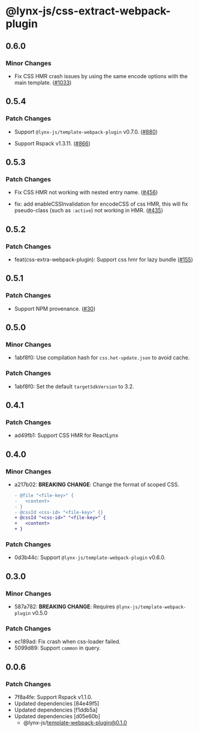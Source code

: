 # @lynx-js/css-extract-webpack-plugin

## 0.6.0

### Minor Changes

- Fix CSS HMR crash issues by using the same encode options with the main template. ([#1033](https://github.com/lynx-family/lynx-stack/pull/1033))

## 0.5.4

### Patch Changes

- Support `@lynx-js/template-webpack-plugin` v0.7.0. ([#880](https://github.com/lynx-family/lynx-stack/pull/880))

- Support Rspack v1.3.11. ([#866](https://github.com/lynx-family/lynx-stack/pull/866))

## 0.5.3

### Patch Changes

- Fix CSS HMR not working with nested entry name. ([#456](https://github.com/lynx-family/lynx-stack/pull/456))

- fix: add enableCSSInvalidation for encodeCSS of css HMR, this will fix pseudo-class (such as `:active`) not working in HMR. ([#435](https://github.com/lynx-family/lynx-stack/pull/435))

## 0.5.2

### Patch Changes

- feat(css-extra-webpack-plugin): Support css hmr for lazy bundle ([#155](https://github.com/lynx-family/lynx-stack/pull/155))

## 0.5.1

### Patch Changes

- Support NPM provenance. ([#30](https://github.com/lynx-family/lynx-stack/pull/30))

## 0.5.0

### Minor Changes

- 1abf8f0: Use compilation hash for `css.hot-update.json` to avoid cache.

### Patch Changes

- 1abf8f0: Set the default `targetSdkVersion` to 3.2.

## 0.4.1

### Patch Changes

- ad49fb1: Support CSS HMR for ReactLynx

## 0.4.0

### Minor Changes

- a217b02: **BREAKING CHANGE**: Change the format of scoped CSS.

  ```diff
  - @file "<file-key>" {
  -   <content>
  - }
  - @cssId <css-id> "<file-key>" {}
  + @cssId "<css-id>" "<file-key>" {
  +   <content>
  + }
  ```

### Patch Changes

- 0d3b44c: Support `@lynx-js/template-webpack-plugin` v0.6.0.

## 0.3.0

### Minor Changes

- 587a782: **BREAKING CHANGE**: Requires `@lynx-js/template-webpack-plugin` v0.5.0

### Patch Changes

- ec189ad: Fix crash when css-loader failed.
- 5099d89: Support `common` in query.

## 0.0.6

### Patch Changes

- 7f8a4fe: Support Rspack v1.1.0.
- Updated dependencies [84e49f5]
- Updated dependencies [f1ddb5a]
- Updated dependencies [d05e60b]
  - @lynx-js/template-webpack-plugin@0.1.0
